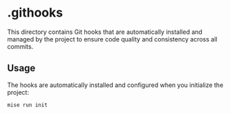 # .githooks

This directory contains Git hooks that are automatically installed and managed by the project to ensure code quality and consistency across all commits.

## Usage

The hooks are automatically installed and configured when you initialize the project:

```
mise run init
```